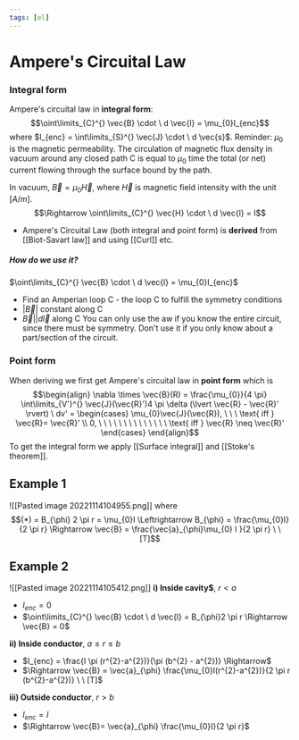 ```yaml
---
tags: [el]
---
```

# Ampere's Circuital Law

### Integral form
Ampere's circuital law in **integral form**: $$\oint\limits_{C}^{} \vec{B} \cdot \ d \vec{l} = \mu_{0}I_{enc}$$where $I_{enc} = \int\limits_{S}^{} \vec{J} \cdot \ d \vec{s}$.  Reminder: $\mu_{0}$ is the magnetic permeability.
The circulation of magnetic flux density in vacuum around any closed path C is equal to $\mu_{0}$ time the total (or net) current flowing through the surface bound by the path. 

In vacuum, $\vec{B} = \mu_{0}\vec{H}$, where $\vec{H}$ is magnetic field intensity with the unit $[A/m]$.
$$\Rightarrow \oint\limits_{C}^{} \vec{H} \cdot \ d \vec{l} = I$$

- Ampere's Circuital Law (both integral and point form) is **derived** from [[Biot-Savart law]] and using [[Curl]] etc.

##### How do we use it?
$\oint\limits_{C}^{} \vec{B} \cdot \ d \vec{l} = \mu_{0}I_{enc}$
- Find an Amperian loop C - the loop C to fulfill the symmetry conditions
- $\lvert \vec{B} \rvert$ constant along C
- $\vec{B} || d \vec{l}$ along C
You can only use the aw if you know the entire circuit, since there must be symmetry. Don't use it if you only know about a part/section of the circuit. 

### Point form 
When deriving we first get Ampere's circuital law in **point form** which is $$\begin{align} \nabla \times \vec{B}(R) = \frac{\mu_{0}}{4 \pi} \int\limits_{V'}^{} \vec{J}(\vec{R}')4 \pi \delta (\lvert \vec{R} - \vec{R}' \rvert) \ dv' 
= \begin{cases} \mu_{0}\vec{J}(\vec{R}), \ \ \ \text{ iff } \vec{R}= \vec{R}' \\ 0, \ \ \ \ \ \ \ \ \ \ \ \ \ \ \text{ iff } \vec{R} \neq \vec{R}' \end{cases} \end{align}$$
To get the integral form we apply [[Surface integral]] and [[Stoke's theorem]].


## Example 1
![[Pasted image 20221114104955.png]]
where $$(*) = B_{\phi} 2 \pi r = \mu_{0}I \Leftrightarrow B_{\phi} = \frac{\mu_{0}I}{2 \pi r} \Rightarrow \vec{B} = \frac{\vec{a}_{\phi}\mu_{0} I }{2 \pi r} \ \ [T]$$
## Example 2
![[Pasted image 20221114105412.png]]
**i) Inside cavity$**, $r < a$
- $I_{enc} = 0$
- $\oint\limits_{C}^{} \vec{B} \cdot \ d \vec{l} = B_{\phi}2 \pi r \Rightarrow \vec{B} = 0$

**ii) Inside conductor**, $a \leq r \leq b$
- $I_{enc} = \frac{I \pi (r^{2}-a^{2})}{\pi (b^{2} - a^{2})} \Rightarrow$
- $\Rightarrow \vec{B} = \vec{a}_{\phi} \frac{\mu_{0}I(r^{2}-a^{2})}{2 \pi r (b^{2}-a^{2})} \ \ [T]$

**iii) Outside conductor**, $r > b$
- $I_{enc} = I$
- $\Rightarrow \vec{B}= \vec{a}_{\phi} \frac{\mu_{0}I}{2 \pi r}$

